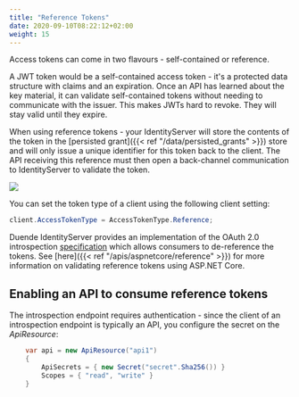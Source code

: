 ```yaml
---
title: "Reference Tokens"
date: 2020-09-10T08:22:12+02:00
weight: 15
---
```


Access tokens can come in two flavours - self-contained or reference.

A JWT token would be a self-contained access token - it's a protected data structure with claims and an expiration.
Once an API has learned about the key material, it can validate self-contained tokens without needing to communicate with the issuer.
This makes JWTs hard to revoke. They will stay valid until they expire.

When using reference tokens - your IdentityServer will store the contents of the token in the [persisted grant]({{< ref "/data/persisted_grants" >}}) store and will only issue a unique identifier for this token back to the client.
The API receiving this reference must then open a back-channel communication to IdentityServer to validate the token.

![](../images/reference_tokens.png)

You can set the token type of a client using the following client setting:

```cs
client.AccessTokenType = AccessTokenType.Reference;
```

Duende IdentityServer provides an implementation of the OAuth 2.0 introspection [specification](https://tools.ietf.org/html/rfc7662) which allows consumers to de-reference the tokens. See [here]({{< ref "/apis/aspnetcore/reference" >}}) for more information on validating reference tokens using ASP.NET Core.

## Enabling an API to consume reference tokens
The introspection endpoint requires authentication - since the client of an introspection endpoint is typically an API, you configure the secret on the *ApiResource*:

```cs
    var api = new ApiResource("api1")
    {
        ApiSecrets = { new Secret("secret".Sha256()) }
        Scopes = { "read", "write" }
    }
```